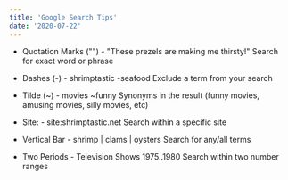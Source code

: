 ```yaml
---
title: 'Google Search Tips'
date: '2020-07-22'
---
```


- Quotation Marks ("") - "These prezels are making me thirsty!"
Search for exact word or phrase

- Dashes (-) - shrimptastic -seafood
Exclude a term from your search

- Tilde (~) - movies ~funny
Synonyms in the result (funny movies, amusing movies, silly movies, etc)

- Site: - site:shrimptastic.net
Search within a specific site

- Vertical Bar - shrimp | clams | oysters
Search for any/all terms

- Two Periods - Television Shows 1975..1980
Search within two number ranges
